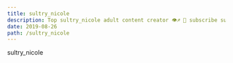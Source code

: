 ```yaml
---
title: sultry_nicole
description: Top sultry_nicole adult content creator 👁♐️ 👑 subscribe sultry_nicole to my porn site below IG sultry_nicole
date: 2019-08-26
path: /sultry_nicole
---
```


sultry_nicole